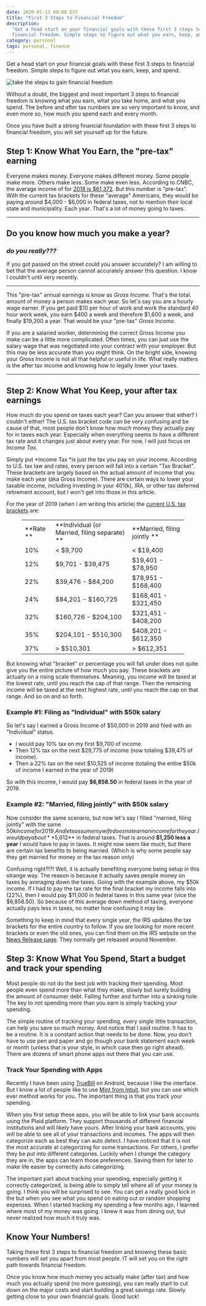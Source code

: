 ```yaml
---
date: 2020-01-13 00:00 EST
title: "First 3 Steps to Financial Freedom"
description:
  "Get a head start on your financial goals with these first 3 steps to
  financial freedom. Simple steps to figure out what you earn, keep, and spend."
category: personal
tags: personal, finance
---
```


Get a head start on your financial goals with these first 3 steps to financial
freedom. Simple steps to figure out what you earn, keep, and spend.

![take the steps to gain financial freedom](/media/blog/3-steps-to-financial-freedom.jpg)

Without a doubt, the biggest and most important 3 steps to financial freedom is
knowing what you earn, what you take home, and what you spend. The before and
after tax numbers are so very important to know, and even more so, how much you
spend each and every month.

Once you have built a strong financial foundation with these first 3 steps to
financial freedom, you will set yourself up for the future.

## Step 1: Know What You Earn, the "pre-tax" earning

Everyone makes money. Everyone makes different money. Some people make more.
Others make less. Some make even less. According to CNBC, the average income of
for
[2018 is $61,372](https://www.cnbc.com/2018/09/12/median-household-income-climbs-to-new-high-of-61372.html).
But this number is "pre-tax". With the current tax brackets for these "average"
Americans, they would be paying around $4,000 - $6,000 in federal taxes, not to
mention their local state and municipality. Each year. That's a lot of money
going to taxes.

---

## **Do you know how much you make a year?**

### _do you really???_

If you got passed on the street could you answer accurately? I am willing to bet
that the average person cannot accurately answer this question. I know I
couldn't until very recently.

---

This "pre-tax" annual earnings is know as _Gross Income_. That's the total.
amount of money a person makes each year. So let's say you are a hourly wage
earner. If you get paid $10 per hour of work and work the standard 40 hour work
week, you earn $400 a week and therefore $1,600 a week, and finally $19,200 a
year. That would be your "pre-tax" _Gross Income_.

If you are a salaried worker, determining the correct Gross Income you make can
be a little more complicated. Often times, you can just use the salary wage that
was negotiated into your contract with your employer. But this may be less
accurate than you might think. On the bright side, knowing your Gross Income is
not all that helpful or useful in life. What really matters is the after tax
income and knowing how to legally lower your taxes.

---

## Step 2: Know What You Keep, your after tax earnings

How much do you spend on taxes each year? Can you answer that either? I couldn't
either! The U.S. tax bracket code can be very confusing and be cause of that,
most people don't know how much money they actually pay for in taxes each year.
Especially when everything seems to have a different tax rate and it changes
just about every year. For now, I will just focus on _Income Tax_.

Simply put *Income Tax *is just the tax you pay on your income. According to
U.S. tax law and rates, every person will fall into a certain "Tax Bracket".
These brackets are largely based on the actual amount of income that you make
each year (aka Gross Income). There are certain ways to lower your taxable
income, including investing in your 401(k), IRA, or other tax deferred
retirement account, but I won't get into those in this article.

For the year of 2019 (when I am writing this article) the
[current U.S. tax brackets](https://www.irs.gov/newsroom/irs-provides-tax-inflation-adjustments-for-tax-year-2019)
are:

<figure class="wp-block-table aligncenter"><table><tbody><tr><td> **Rate **</td><td> **Individual (or Married, filing separate) **</td><td> **Married, filing jointly **</td></tr><tr><td>10%</td><td>&lt; $9,700</td><td>&lt; $19,400</td></tr><tr><td>12%</td><td>$9,701 - $39,475</td><td>$19,401 - $78,950</td></tr><tr><td>22%</td><td>$39,476 - $84,200</td><td>$78,951 - $168,400</td></tr><tr><td>24%</td><td>$84,201 - $160,725</td><td>$168,401 - $321,450</td></tr><tr><td>32%</td><td>$160,726 - $204,100</td><td>$321,451 - $408,200</td></tr><tr><td>35%</td><td>$204,101 - $510,300</td><td>$408,201 - $612,350</td></tr><tr><td>37%</td><td>&gt; $510,301</td><td>&gt; $612,351</td></tr></tbody></table></figure>

But knowing what "bracket" or percentage you will fall under does not quite give
you the entire picture of how much you pay. These brackets are actually on a
rising scale themselves. Meaning, you income will be taxed at the lowest rate,
until you reach the cap of that range. Then the remaining income will be taxed
at the next highest rate, until you reach the cap on that range. And so on and
so forth.

### Example #1: Filing as "Individual" with $50k salary

So let's say I earned a Gross Income of $50,000 in 2019 and filed with an
"Individual" status.

- I would pay 10% tax on my first $9,700 of income.
- Then 12% tax on the next $29,775 of income (now totaling $39,475 of income).
- Then a 22% tax on the next $10,525 of income (totaling the entire $50k of
  income I earned in the year of 2019)

So with this income, I would pay **$6,858.50** in federal taxes in the year
of 2019.

### Example #2: "Married, filing jointly" with $50k salary

Now consider the same scenario, but now let's say I filled "married, filing
jointly" with the same $50k income for 2019. And lets assume my wife does not
earn an income for the year. I would pay about **$5,612** in federal taxes. That
is around **$1,250 less a year** I would have to pay in taxes. It might now seem
like much, but there are certain tax benefits to being married. (Which is why
some people say they get married for money or the tax reason only)

Confusing right?!?! Well, it is actually benefiting everyone being setup in this
strange way. The reason is because it actually saves people money on taxes by
averaging down the taxes. Going with the example above, my $50k income. If I had
to pay the tax rate for the final bracket my income falls into (22%), then I
would pay $11,000 in federal taxes in this same year (vice the $6,858.50). So
because of this average down method of taxing, everyone actually pays less in
taxes, no matter how confusing it may be.

Something to keep in mind that every single year, the IRS updates the tax
brackets for the entire country to follow. If you are looking for more recent
brackets or even the old ones, you can find them on the IRS website on the
[News Release page](https://www.irs.gov/newsroom/news-releases-for-current-month).
They normally get released around November.

## Step 3: Know What You Spend, Start a budget and track your spending

Most people do not do the best job with tracking their spending. Most people
even spend more than what they make, slowly but surely building the amount of
consumer debt. Falling further and further into a sinking hole. The key to not
spending more than you earn is simply tracking your spending.

The simple routine of tracking your spending, every single little transaction,
can help you save so much money. And notice that I said routine. It has to be a
routine. It is a constant action that needs to be done. Now, you don't have to
use pen and paper and go though your bank statement each week or month (unless
that is your style, in which case then go right ahead). There are dozens of
smart phone apps out there that you can use.

### Track Your Spending with Apps

Recently I have been using [TrueBill](https://www.truebill.com) on Android,
because I like the interface. But I know a lot of people like to use
[Mint from Intuit](https://www.mint.com/), but you can use which ever method
works for you. The important thing is that you track your spending.

When you first setup these apps, you will be able to link your bank accounts
using the Plaid platform. They support thousands of different financial
institutions and will likely have yours. After linking your bank accounts, you
will be able to see all of your transactions and incomes. The apps will then
categorize each as best they can auto detect. I have noticed that it is not the
most accurate at categorizing for some transactions. For others, I prefer they
be put into different categories. Luckily when I change the category they are
in, the apps can learn those preferences. Saving them for later to make life
easier by correctly auto categorizing.

The important part about tracking your spending, especially getting it correctly
categorized, is being able to simply tell where all of your money is going. I
think you will be surprised to see. You can get a really good kick in the but
when you see what you spend on eating out or random shopping expenses. When I
started tracking my spending a few months ago, I learned where most of my money
was going. I knew it was from dining out, but never realized how much it truly
was.

## Know Your Numbers!

Taking these first 3 steps to financial freedom and knowing these basic numbers
will set you apart from most people. IT will set you on the right path towards
financial freedom.

Once you know how much money you actually make (after tax) and how much you
actually spend (no more guessing), you can really start to cut down on the major
costs and start building a great savings rate. Slowly getting close to your own
financial goals. Good luck!
